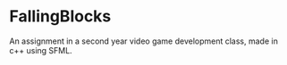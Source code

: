 # FallingBlocks
An assignment in a second year video game development class, made in c++ using SFML.
